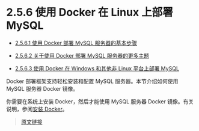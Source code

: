 # 2.5.6 使用 Docker 在 Linux 上部署 MySQL

- [2.5.6.1 使用 Docker 部署 MySQL 服务器的基本步骤](/2/2.5/2.5.6/2.5.6.1/docker-mysql-getting-started)

- [2.5.6.2 关于使用 Docker 部署 MySQL 服务器的更多主题](/2/2.5/2.5.6/2.5.6.2/docker-mysql-more-topics)

- [2.5.6.3 使用 Docker 在 Windows 和其他非 Linux 平台上部署 MySQL](/2/2.5/2.5.6/2.5.6.3/deploy-mysql-nonlinux-docker)

Docker 部署框架支持轻松安装和配置 MySQL 服务器。本节介绍如何使用 MySQL 服务器 Docker 镜像。

你需要在系统上安装 Docker，然后才能使用 MySQL 服务器 Docker 镜像。有关说明，参阅[安装 Docker](https://docs.docker.com/engine/installation/)。

> [原文链接](https://dev.mysql.com/doc/refman/8.0/en/linux-installation-docker.html)
